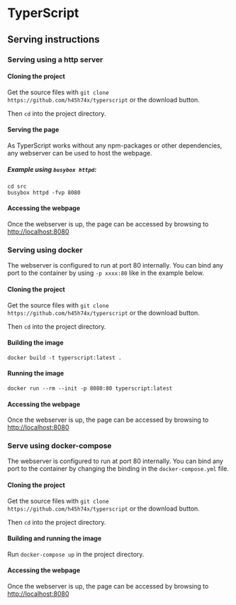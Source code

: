 # TyperScript

## Serving instructions

### Serving using a http server

#### Cloning the project

Get the source files with `git clone https://github.com/h45h74x/typerscript` or the download button.

Then `cd` into the project directory.

#### Serving the page

As TyperScript works without any npm-packages or other dependencies, any webserver can be used to host the webpage.

##### Example using `busybox httpd`:

```shell
cd src
busybox httpd -fvp 8080
```

#### Accessing the webpage

Once the webserver is up, the page can be accessed by browsing to [http://localhost:8080](http://localhost:8080)

### Serving using docker

The webserver is configured to run at port 80 internally.
You can bind any port to the container by using `-p xxxx:80` like in the example below.

#### Cloning the project

Get the source files with `git clone https://github.com/h45h74x/typerscript` or the download button.

Then `cd` into the project directory.

#### Building the image

`docker build -t typerscript:latest .`

#### Running the image

`docker run --rm --init -p 8080:80 typerscript:latest`

#### Accessing the webpage

Once the webserver is up, the page can be accessed by browsing to [http://localhost:8080](http://localhost:8080)

### Serve using docker-compose

The webserver is configured to run at port 80 internally.
You can bind any port to the container by changing the binding in the `docker-compose.yml` file.

#### Cloning the project

Get the source files with `git clone https://github.com/h45h74x/typerscript` or the download button.

Then `cd` into the project directory.

#### Building and running the image

Run `docker-compose up` in the project directory.

#### Accessing the webpage

Once the webserver is up, the page can be accessed by browsing to [http://localhost:8080](http://localhost:8080)
